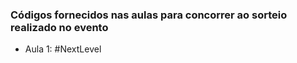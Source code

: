 ### Códigos fornecidos nas aulas para concorrer ao sorteio realizado no evento

- Aula 1: #NextLevel
